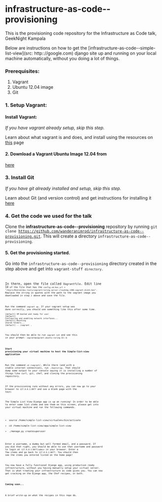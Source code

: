 infrastructure-as-code--provisioning
==========================================

This is the provisioning code repository for the Infrastructure as Code talk, GeekNight Kampala

Below are instructions on how to get the [infrastructure-as-code--simple-list-view](src: http:://google.com) django site up and running on your local
machine automatically, without you doing a lot of things.

### Prerequisites:

1. Vagrant
2. Ubuntu 12.04 image
3. Git

### 1. Setup Vagrant:

#### Install Vagrant:
_If you have vagrant already setup, skip this step._

Learn about what vagrant is and does, and install using the resources on
[this](http://docs.vagrantup.com/v2/getting-started/index.html) page

#### 2. Download a Vagrant Ubuntu Image 12.04 from 
[here](http://cloud-images.ubuntu.com/vagrant/precise/current/precise-server-cloudimg-i386-vagrant-disk1.box)


### 3. Install Git
_If you have git already installed and setup, skip this step._

Learn about Git (and version control) and get instructions for installing it [here](http://git-scm.com/)


### 4. Get the code we used for the talk
Clone the __infrastructure-as-code--provisioning__ repository by running 
<code>git clone https://github.com/wanderanimrod/infrastructure-as-code--provisioning.git</code>. 
This will create a directory <code>infrastructure-as-code--provisioning</code>.


#### 5. Get the provisioning started.
Go into the <code>infrastructure-as-code--provisioning</code> directory created in the step above and get into 
<code>vagrant-stuff<code> directory. 

In there, open the file called <code>Vagrantfile</code>. Edit line <code>14<code> of the file that has 
the <code>config.vm.box_url = "/Users/Nimrod/dev-tools/vagrant/raring-server-cloudimg-i386-vagrant-disk1.box"</code>.
Replace the string in quotes with the path to the vagrant image you downloaded in step <code>2</code> above and
save the file.

Run the command <code>vagrant up</code>. If your vagrant setup was done correctly, you should see something
like this after some time.
<code>
<br>[default] VM booted and ready for use!
<br>[default] Configuring and enabling network interfaces...
<br>[default] Mounting shared folders...
<br>[default] -- /vagrant
</code>.

You should then be able to run <code>vagrant ssh</code> and see this in your prompt:
<code>vagrant@vagrant-ubuntu-raring-32:~$ </code>

#### Start provisioning your virtual machine to host the Simple-list-view application
Run the command <code>cd /vagrant/</code>. While there (and with a stable internet connection),
run <code>./bootstrap</code>. That should dump some output to your console saying it is installing a number
of things like curl, git, chef, and cloning the provisioning repository.

If the provisioning runs without any errors, you can now go to your browser to 
<code>127.0.0.1:8077</code> and see a blank page with the text:

The Simple List View Django app is up an running! In order to be able to enter some list items and see them on
this screen, please get into your virtual machine and run the following commands.
* source /home/simple-list-view/virtualenv/bin/activate
* cd /home/simple-list-view/app/simple-list-view
* ./manage.py createsuperuser

Enter a username, a dummy but well formed email, and a password. If you did that right, you should be able to 
use that username and password to login at <code>127.0.0.1:8077/admin</code> in your browser. Enter a few items
and go back to <code>127.0.0.1:8077</code>. You should then see the items you entered listed on the home page!

You now have a fully functional Django app, using production ready infrastructure, without you having manually
setup your virtual server. That is what treating your infrastructure as code gives you. You can now get cracking
on the Django app, the Chef recipes, or both.


#### Coming soon...
A brief write-up on what the recipes in this repo do.
